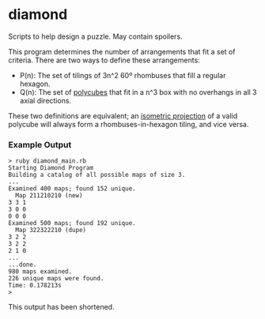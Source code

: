 # diamond
Scripts to help design a puzzle. May contain spoilers.

This program determines the number of arrangements that fit a set of criteria. There are two ways to define these arrangements:
 
- P(n): The set of tilings of 3n^2 60º rhombuses that fill a regular hexagon.
- Q(n): The set of [polycubes](https://en.wikipedia.org/wiki/Polycube) that fit in a n^3 box with no overhangs in all 3 axial directions.

These two definitions are equivalent; an [isometric projection](https://en.wikipedia.org/wiki/Isometric_projection) of a valid polycube will always form a rhombuses-in-hexagon tiling, and vice versa.

### Example Output
```
> ruby diamond_main.rb 
Starting Diamond Program
Building a catalog of all possible maps of size 3.
...
Examined 400 maps; found 152 unique.
  Map 211210210 (new)
3 3 1
3 0 0
0 0 0
Examined 500 maps; found 192 unique.
  Map 322322210 (dupe)
3 2 2
3 2 2
2 1 0
...
...done.
980 maps examined.
226 unique maps were found.
Time: 0.178213s
> 
```
This output has been shortened.